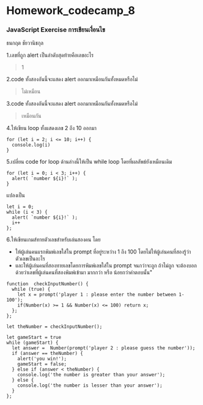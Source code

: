 # Homework_codecamp_8
### JavaScript Exercise การเขียนเงื่อนไข
ธนกฤต ชัยวานิชกุล

1.เลขที่ถูก alert เป็นลำดับสุดท้ายคือเลขอะไร
> 1

2.code ทั้งสองอันนี้จะแสดง alert ออกมาเหมือนกันทั้งหมดหรือไม่
> ไม่เหมือน

3.code ทั้งสองอันนี้จะแสดง alert ออกมาเหมือนกันทั้งหมดหรือไม่
> เหมือนกัน

4.ให้เขียน loop ทั้งแสดงเลข 2 ถึง 10 ออกมา
``` 
for (let i = 2; i <= 10; i++) {
  console.log(i)
}
```

5.เปลี่ยน code for loop ด้านล่างนี้ให้เป็น while loop โดยที่ผลลัพธ์ยังเหมือนเดิม
```
for (let i = 0; i < 3; i++) {
  alert( `number ${i}!` );
}
```
แปลงเป็น
```
let i = 0;
while (i < 3) {
  alert( `number ${i}!` );
  i++
};
```

6.ให้เขียนเกมส์ทายตัวเลขสำหรับเล่นสองคน โดย
- ให้ผู้เล่นคนแรกพิมพ์เลขใส่ใน prompt ที่อยู่ระหว่าง 1 ถึง 100 โดยไม่ให้ผู้เล่นคนที่สองรู้ว่าตัวเลขเป็นอะไร
- และให้ผู้เล่นคนที่สองทายเลขโดยการพิมพ์เลขใส่ใน prompt จนกว่าจะถูก ถ้าไม่ถูก จะต้องบอกด้วยว่าเลขที่ผู้เล่นคนที่สองพิมพ์เข้ามา มากกว่า หรือ น้อยกว่าคำตอบนั้น"
```
function  checkInputNumber() {
  while (true) {
    let x = prompt('player 1 : please enter the number between 1-100');
    if(Number(x) >= 1 && Number(x) <= 100) return x;
  };
};

let theNumber = checkInputNumber();

let gameStart = true
while (gameStart) {
  let answer =  Number(prompt('player 2 : please guess the number'));
  if (answer == theNumber) {
    alert('you win!');
    gameStart = false;
  } else if (answer < theNumber) {
    console.log('the number is greater than your answer');
  } else {
    console.log('the number is lesser than your answer');
  } 
};

```





